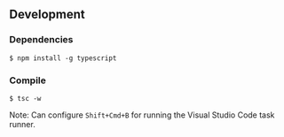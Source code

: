 

## Development

### Dependencies

    $ npm install -g typescript

### Compile

    $ tsc -w

Note: Can configure `Shift+Cmd+B` for running the Visual Studio Code task runner.
